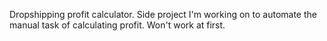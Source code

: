 Dropshipping profit calculator. Side project I'm working on to automate the manual task of calculating profit. Won't work at first.
